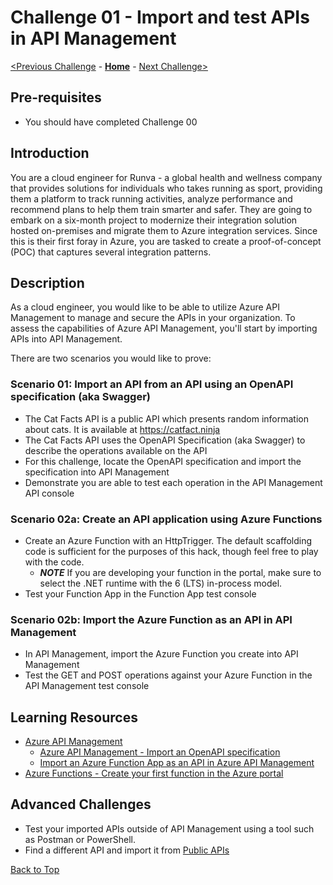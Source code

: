 # Challenge 01 - Import and test APIs in API Management

[<Previous Challenge](./Challenge-00.md) - **[Home](../README.md)** - [Next Challenge>](./Challenge-02.md)

## Pre-requisites

- You should have completed Challenge 00

## Introduction

You are a cloud engineer for Runva - a global health and wellness company that provides solutions for individuals who takes running as sport, providing them a platform to track running activities, analyze performance and recommend plans to help them train smarter and safer.  They are going to embark on a six-month project to modernize their integration solution hosted on-premises and migrate them to Azure integration services.  Since this is their first foray in Azure, you are tasked to create a proof-of-concept (POC) that captures several integration patterns.


## Description

As a cloud engineer, you would like to be able to utilize Azure API Management to manage and secure the APIs in your organization. To assess the capabilities of Azure API Management, you'll start by importing APIs into API Management.

There are two scenarios you would like to prove:

### Scenario 01: Import an API from an API using an OpenAPI specification (aka Swagger)

- The Cat Facts API is a public API which presents random information about cats. It is available at <https://catfact.ninja>
- The Cat Facts API uses the OpenAPI Specification (aka Swagger) to describe the operations available on the API
- For this challenge, locate the OpenAPI specification and import the specification into API Management
- Demonstrate you are able to test each operation in the API Management API console

### Scenario 02a: Create an API application using Azure Functions

- Create an Azure Function with an HttpTrigger. The default scaffolding code is sufficient for the purposes of this hack, though feel free to play with the code.
  - **_NOTE_** If you are developing your function in the portal, make sure to select the .NET runtime with the 6 (LTS) in-process model.
- Test your Function App in the Function App test console

### Scenario 02b: Import the Azure Function as an API in API Management

- In API Management, import the Azure Function you create into API Management
- Test the GET and POST operations against your Azure Function in the API Management test console

## Learning Resources

- [Azure API Management](https://docs.microsoft.com/en-us/azure/api-management/api-management-key-concepts)
  - [Azure API Management - Import an OpenAPI specification](https://learn.microsoft.com/en-us/azure/api-management/import-api-from-oas?tabs=portal)
  - [Import an Azure Function App as an API in Azure API Management](https://docs.microsoft.com/en-us/azure/api-management/import-function-app-as-api)
- [Azure Functions - Create your first function in the Azure portal](https://learn.microsoft.com/en-us/azure/azure-functions/functions-create-function-app-portal?pivots=programming-language-csharp)

## Advanced Challenges

- Test your imported APIs outside of API Management using a tool such as Postman or PowerShell.
- Find a different API and import it from [Public APIs](https://github.com/public-apis/public-apis)

[Back to Top](#challenge-01---import-and-test-apis-in-api-management)
